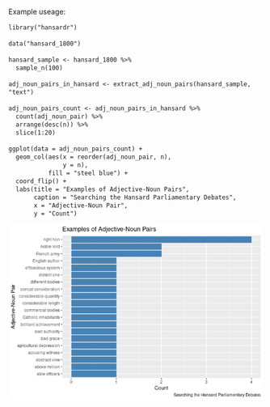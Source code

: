 

Example useage: 

```
library("hansardr")

data("hansard_1800")

hansard_sample <- hansard_1800 %>%
  sample_n(100)

adj_noun_pairs_in_hansard <- extract_adj_noun_pairs(hansard_sample, "text")

adj_noun_pairs_count <- adj_noun_pairs_in_hansard %>%
  count(adj_noun_pair) %>%
  arrange(desc(n)) %>%
  slice(1:20)

ggplot(data = adj_noun_pairs_count) +
  geom_col(aes(x = reorder(adj_noun_pair, n), 
               y = n),
           fill = "steel blue") +
  coord_flip() +
  labs(title = "Examples of Adjective-Noun Pairs",
       caption = "Searching the Hansard Parliamentary Debates",
       x = "Adjective-Noun Pair",
       y = "Count") 
```

![placeholder](https://github.com/stephbuon/posextractr/blob/master/demo/rplot.png)